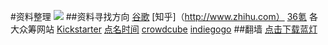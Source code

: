 #资料整理
![](https://www.baidu.com/img/baidu_jgylogo3.gif)
##资料寻找方向
[谷歌](https://www.google.com)
[知乎]（http://www.zhihu.com）
[36氪](http://36kr.com)
各大众筹网站
[Kickstarter](https://www.kickstarter.com/)
[点名时间](http://www.demohour.com/)
[crowdcube](http://www.crowdcube.com/)
[indiegogo](https://www.indiegogo.com/)
##翻墙
[点击下载蓝灯](https://raw.githubusercontent.com/getlantern/lantern-binaries/master/lantern-installer-3.0.6.exe)
